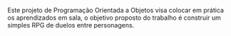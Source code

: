 Este projeto de Programação Orientada a Objetos visa colocar em prática os aprendizados em sala, o objetivo proposto do trabalho é construir um simples RPG de duelos entre personagens.
